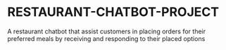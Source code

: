 # RESTAURANT-CHATBOT-PROJECT
A restaurant chatbot that assist customers in placing orders for their preferred meals by receiving and responding to their placed options
